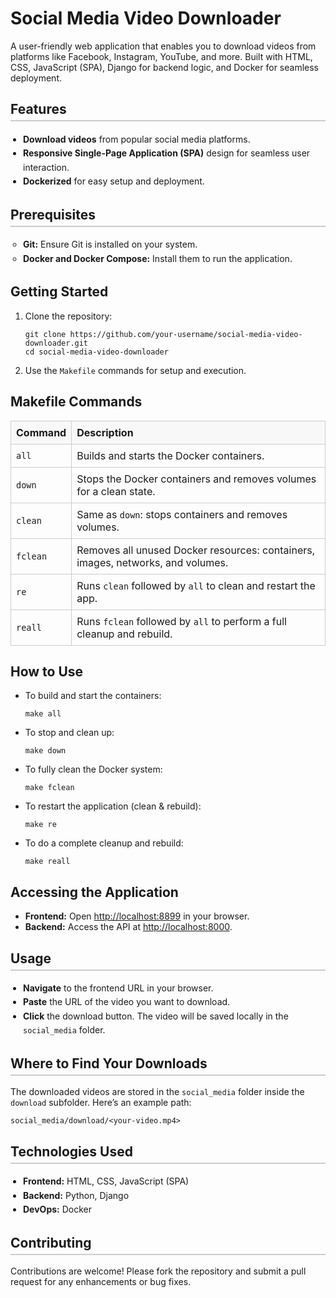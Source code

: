 <h1>Social Media Video Downloader</h1>
<p>A user-friendly web application that enables you to download videos from platforms like Facebook, Instagram, YouTube, and more. Built with HTML, CSS, JavaScript (SPA), Django for backend logic, and Docker for seamless deployment.</p>

<h2 style="border-bottom: 2px solid #ccc; padding-bottom: 5px;">Features</h2>
<ul style="list-style-type: disc; padding-left: 20px; line-height: 1.6;">
    <li><strong>Download videos</strong> from popular social media platforms.</li>
    <li><strong>Responsive Single-Page Application (SPA)</strong> design for seamless user interaction.</li>
    <li><strong>Dockerized</strong> for easy setup and deployment.</li>
</ul>

<h2 style="border-bottom: 2px solid #ccc; padding-bottom: 5px;">Prerequisites</h2>
<ul style="list-style-type: circle; padding-left: 20px; line-height: 1.6;">
    <li><strong>Git:</strong> Ensure Git is installed on your system.</li>
    <li><strong>Docker and Docker Compose:</strong> Install them to run the application.</li>
</ul>

<h2>Getting Started</h2>
<ol>
    <li>Clone the repository:</li>
    <pre><code>git clone https://github.com/your-username/social-media-video-downloader.git
cd social-media-video-downloader</code></pre>
    <li>Use the <code>Makefile</code> commands for setup and execution.</li>
</ol>

<h2>Makefile Commands</h2>
<table style="width:100%; border-collapse: collapse; text-align: left;">
    <thead>
        <tr>
            <th style="border: 1px solid #ccc; padding: 8px; background-color: #f8f8f8;">Command</th>
            <th style="border: 1px solid #ccc; padding: 8px; background-color: #f8f8f8;">Description</th>
        </tr>
    </thead>
    <tbody>
        <tr>
            <td style="border: 1px solid #ccc; padding: 8px;"><code>all</code></td>
            <td style="border: 1px solid #ccc; padding: 8px;">Builds and starts the Docker containers.</td>
        </tr>
        <tr>
            <td style="border: 1px solid #ccc; padding: 8px;"><code>down</code></td>
            <td style="border: 1px solid #ccc; padding: 8px;">Stops the Docker containers and removes volumes for a clean state.</td>
        </tr>
        <tr>
            <td style="border: 1px solid #ccc; padding: 8px;"><code>clean</code></td>
            <td style="border: 1px solid #ccc; padding: 8px;">Same as <code>down</code>: stops containers and removes volumes.</td>
        </tr>
        <tr>
            <td style="border: 1px solid #ccc; padding: 8px;"><code>fclean</code></td>
            <td style="border: 1px solid #ccc; padding: 8px;">Removes all unused Docker resources: containers, images, networks, and volumes.</td>
        </tr>
        <tr>
            <td style="border: 1px solid #ccc; padding: 8px;"><code>re</code></td>
            <td style="border: 1px solid #ccc; padding: 8px;">Runs <code>clean</code> followed by <code>all</code> to clean and restart the app.</td>
        </tr>
        <tr>
            <td style="border: 1px solid #ccc; padding: 8px;"><code>reall</code></td>
            <td style="border: 1px solid #ccc; padding: 8px;">Runs <code>fclean</code> followed by <code>all</code> to perform a full cleanup and rebuild.</td>
        </tr>
    </tbody>
</table>

<h2>How to Use</h2>
<ul>
    <li>To build and start the containers:
        <pre><code>make all</code></pre>
    </li>
    <li>To stop and clean up:
        <pre><code>make down</code></pre>
    </li>
    <li>To fully clean the Docker system:
        <pre><code>make fclean</code></pre>
    </li>
    <li>To restart the application (clean & rebuild):
        <pre><code>make re</code></pre>
    </li>
    <li>To do a complete cleanup and rebuild:
        <pre><code>make reall</code></pre>
    </li>
</ul>

<h2>Accessing the Application</h2>
<ul>
    <li><strong>Frontend:</strong> Open <a href="http://localhost:8899" target="_blank">http://localhost:8899</a> in your browser.</li>
    <li><strong>Backend:</strong> Access the API at <a href="http://localhost:8000" target="_blank">http://localhost:8000</a>.</li>
</ul>
<h2 style="border-bottom: 2px solid #ccc; padding-bottom: 5px;">Usage</h2>
<ul style="list-style-type: disc; padding-left: 20px; line-height: 1.6;">
    <li><strong>Navigate</strong> to the frontend URL in your browser.</li>
    <li><strong>Paste</strong> the URL of the video you want to download.</li>
    <li><strong>Click</strong> the download button. The video will be saved locally in the <code>social_media</code> folder.</li>
</ul>

<h2 style="border-bottom: 2px solid #ccc; padding-bottom: 5px;">Where to Find Your Downloads</h2>
<p>The downloaded videos are stored in the <code>social_media</code> folder inside the <code>download</code> subfolder. Here’s an example path:</p>
<pre><code>social_media/download/&lt;your-video.mp4&gt;</code></pre>

<h2 style="border-bottom: 2px solid #ccc; padding-bottom: 5px;">Technologies Used</h2>
<ul style="list-style-type: disc; padding-left: 20px; line-height: 1.6;">
    <li><strong>Frontend:</strong> HTML, CSS, JavaScript (SPA)</li>
    <li><strong>Backend:</strong> Python, Django</li>
    <li><strong>DevOps:</strong> Docker</li>
</ul>

<h2 style="border-bottom: 2px solid #ccc; padding-bottom: 5px;">Contributing</h2>
<p>Contributions are welcome! Please fork the repository and submit a pull request for any enhancements or bug fixes.</p>

